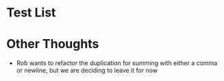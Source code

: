 # Test List


# Other Thoughts
- Rob wants to refactor the duplication for summing with either a comma or newline, but we are deciding to leave it for now